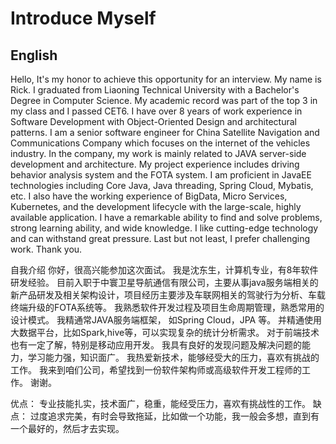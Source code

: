 # Introduce Myself

## English
Hello, It's my honor to achieve this opportunity for an interview.
My name is Rick. 
I graduated from Liaoning Technical University with a Bachelor's Degree in Computer Science.
My academic record was part of the top 3 in my class and I passed CET6.
I have over 8 years of work experience in Software Development  with Object-Oriented Design and architectural patterns.
I am a senior software engineer for China Satellite Navigation and Communications Company which focuses on the internet of the vehicles industry. 
In the company, my work is mainly related to JAVA server-side development and architecture.
 My project experience includes driving behavior analysis system and the FOTA system.
 I am proficient in JavaEE technologies including Core Java, Java threading, Spring Cloud, Mybatis, etc.
I also have the working experience of BigData, Micro Services, Kubernetes, and the development lifecycle with the large-scale, highly available application.
 I have a remarkable ability to find and solve problems, strong learning ability, and wide knowledge.
I like cutting-edge technology and can withstand great pressure.
Last but not least, I prefer challenging work.
Thank you.

自我介绍
你好，很高兴能参加这次面试。
我是沈东生，计算机专业，有8年软件研发经验。
目前入职于中寰卫星导航通信有限公司，主要从事java服务端相关的新产品研发及相关架构设计，项目经历主要涉及车联网相关的驾驶行为分析、车载终端升级的FOTA系统等。
我熟悉软件开发过程及项目生命周期管理，熟悉常用的设计模式。
我精通常JAVA服务端框架， 如Spring Cloud，JPA 等。
并精通使用大数据平台，比如Spark,hive等，可以实现复杂的统计分析需求。
对于前端技术也有一定了解，特别是移动应用开发。
我具有良好的发现问题及解决问题的能力，学习能力强，知识面广。
我热爱新技术，能够经受大的压力，喜欢有挑战的工作。
我来到咱们公司，希望找到一份软件架构师或高级软件开发工程师的工作。
谢谢。

优点：
专业技能扎实，技术面广，稳重，能经受压力，喜欢有挑战性的工作。
缺点：
过度追求完美，有时会导致拖延，比如做一个功能，我一般会多想，直到有一个最好的，然后才去实现。
